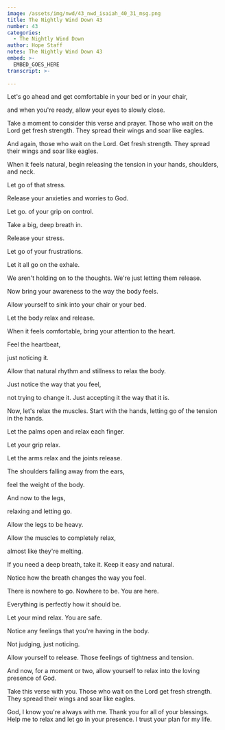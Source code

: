 ```yaml
---
image: /assets/img/nwd/43_nwd_isaiah_40_31_msg.png
title: The Nightly Wind Down 43
number: 43
categories:
  - The Nightly Wind Down
author: Hope Staff
notes: The Nightly Wind Down 43
embed: >-
  EMBED_GOES_HERE
transcript: >-
  
---
```

Let's go ahead and get comfortable in your bed or in your chair,

and when you're ready, allow your eyes to slowly close.

Take a moment to consider this verse and prayer. Those who wait on the Lord get fresh strength. They spread their wings and soar like eagles.

And again, those who wait on the Lord. Get fresh strength. They spread their wings and soar like eagles.

When it feels natural, begin releasing the tension in your hands, shoulders, and neck.

Let go of that stress.

Release your anxieties and worries to God.

Let go. of your grip on control.

Take a big, deep breath in.

Release your stress.

Let go of your frustrations.

Let it all go on the exhale.

We aren't holding on to the thoughts. We're just letting them release.

Now bring your awareness to the way the body feels.

Allow yourself to sink into your chair or your bed.

Let the body relax and release.

When it feels comfortable, bring your attention to the heart.

Feel the heartbeat,

just noticing it.

Allow that natural rhythm and stillness to relax the body.

Just notice the way that you feel,

not trying to change it. Just accepting it the way that it is.

Now, let's relax the muscles. Start with the hands, letting go of the tension in the hands.

Let the palms open and relax each finger.

Let your grip relax.

Let the arms relax and the joints release.

The shoulders falling away from the ears,

feel the weight of the body.

And now to the legs,

relaxing and letting go.

Allow the legs to be heavy.

Allow the muscles to completely relax,

almost like they're melting.

If you need a deep breath, take it. Keep it easy and natural.

Notice how the breath changes the way you feel.

There is nowhere to go. Nowhere to be. You are here.

Everything is perfectly how it should be.

Let your mind relax. You are safe.

Notice any feelings that you're having in the body.

Not judging, just noticing.

Allow yourself to release. Those feelings of tightness and tension.

And now, for a moment or two, allow yourself to relax into the loving presence of God.

Take this verse with you. Those who wait on the Lord get fresh strength. They spread their wings and soar like eagles.

God, I know you're always with me. Thank you for all of your blessings. Help me to relax and let go in your presence. I trust your plan for my life.

